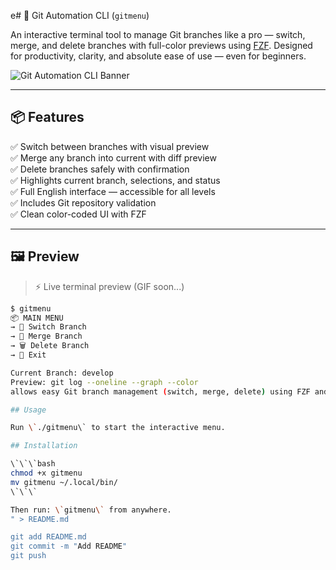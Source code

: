 e# 🧠 Git Automation CLI (`gitmenu`)

An interactive terminal tool to manage Git branches like a pro — switch, merge, and delete branches with full-color previews using [FZF](https://github.com/junegunn/fzf). Designed for productivity, clarity, and absolute ease of use — even for beginners.

![Git Automation CLI Banner](https://raw.githubusercontent.com/guibanks/git-automation-cli/main/banner.png) <!-- (adicione depois um banner aqui se quiser) -->

---

## 📦 Features

✅ Switch between branches with visual preview  
✅ Merge any branch into current with diff preview  
✅ Delete branches safely with confirmation  
✅ Highlights current branch, selections, and status  
✅ Full English interface — accessible for all levels  
✅ Includes Git repository validation  
✅ Clean color-coded UI with FZF

---

## 🖼️ Preview

> ⚡ Live terminal preview (GIF soon...)

```bash
$ gitmenu
📦 MAIN MENU
→ 🔁 Switch Branch
→ 🔀 Merge Branch
→ 🗑️ Delete Branch
→ 🚪 Exit

Current Branch: develop
Preview: git log --oneline --graph --color
allows easy Git branch management (switch, merge, delete) using FZF and a colorized terminal interface. 

## Usage

Run \`./gitmenu\` to start the interactive menu.

## Installation

\`\`\`bash
chmod +x gitmenu
mv gitmenu ~/.local/bin/
\`\`\`

Then run: \`gitmenu\` from anywhere.
" > README.md

git add README.md
git commit -m "Add README"
git push


